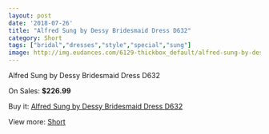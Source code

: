 ```yaml
---
layout: post
date: '2018-07-26'
title: "Alfred Sung by Dessy Bridesmaid Dress D632"
category: Short
tags: ["bridal","dresses","style","special","sung"]
image: http://img.eudances.com/6129-thickbox_default/alfred-sung-by-dessy-bridesmaid-dress-d632.jpg
---
```

Alfred Sung by Dessy Bridesmaid Dress D632

On Sales: **$226.99**
<a href="https://www.eudances.com/en/short/2189-alfred-sung-by-dessy-bridesmaid-dress-d632.html"><amp-img layout="responsive" width="600" height="600" src="//img.eudances.com/6129-thickbox_default/alfred-sung-by-dessy-bridesmaid-dress-d632.jpg" alt="Alfred Sung by Dessy Bridesmaid Dress D632 0" /></a>
<a href="https://www.eudances.com/en/short/2189-alfred-sung-by-dessy-bridesmaid-dress-d632.html"><amp-img layout="responsive" width="600" height="600" src="//img.eudances.com/6130-thickbox_default/alfred-sung-by-dessy-bridesmaid-dress-d632.jpg" alt="Alfred Sung by Dessy Bridesmaid Dress D632 1" /></a>

Buy it: [Alfred Sung by Dessy Bridesmaid Dress D632](https://www.eudances.com/en/short/2189-alfred-sung-by-dessy-bridesmaid-dress-d632.html "Alfred Sung by Dessy Bridesmaid Dress D632")

View more: [Short](https://www.eudances.com/en/25-short "Short")